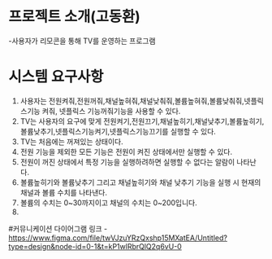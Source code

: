 # 프로젝트 소개(고동환)
-사용자가 리모콘을 통해 TV를 운영하는 프로그램
# 시스템 요구사항
1. 사용자는 전원켜줘,전원꺼줘,채널높혀줘,채널낮춰줘,볼륨높혀줘,볼륨낮춰줘,넷플릭스기능 켜줘, 넷플릭스 기능꺼줘기능을 사용할 수 있다.
2. TV는 사용자의 요구에 맞게 전원켜기,전원끄기,채널높히기,채널낮추기,볼륨높히기,볼륨낮추기,넷플릭스기능켜기,넷플릭스기능끄기를 실행할 수 있다.
3. TV는 처음에는 꺼져있는 상태이다.
4. 전원 기능을 제외한 모든 기능은 전원이 켜진 상태에서만 실행할 수 있다.
5. 전원이 꺼진 상태에서 특정 기능을 실행하려하면 실행할 수 없다는 알람이 나타난다.
6. 볼륨높히기와 볼륨낮추기 그리고 채널높히기와 채널 낮추기 기능을 실행 시 현재의 채널과 볼륨 수치를 나타낸다.
7. 볼륨의 수치는 0~30까지이고 채널의 수치는 0~200입니다.
8. 

#커뮤니케이션 다이어그램 링크
-https://www.figma.com/file/twVJzuYRzQxshp15MXatEA/Untitled?type=design&node-id=0-1&t=kP1wlRbrQlQ2q6vU-0